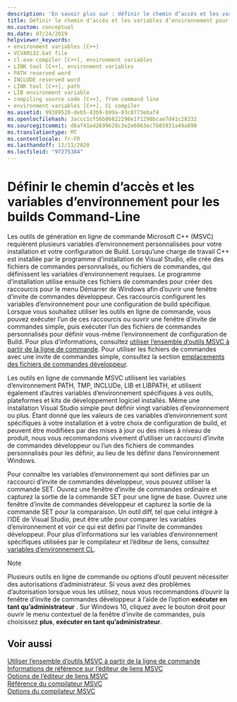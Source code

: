 ```yaml
---
description: 'En savoir plus sur : définir le chemin d’accès et les variables d’environnement pour les builds de Command-Line'
title: Définir le chemin d’accès et les variables d’environnement pour les builds Command-Line
ms.custom: conceptual
ms.date: 07/24/2019
helpviewer_keywords:
- environment variables [C++]
- VCVARS32.bat file
- cl.exe compiler [C++], environment variables
- LINK tool [C++], environment variables
- PATH reserved word
- INCLUDE reserved word
- LINK tool [C++], path
- LIB environment variable
- compiling source code [C++], from command line
- environment variables [C++], CL compiler
ms.assetid: 99389528-deb5-43b9-b99a-03c8773ebaf4
ms.openlocfilehash: 3accc1cf56b86822298e1f1298bcae7d41c28332
ms.sourcegitcommit: d6af41e42699628c3e2e6063ec7b03931a49a098
ms.translationtype: MT
ms.contentlocale: fr-FR
ms.lasthandoff: 12/11/2020
ms.locfileid: "97275384"
---
```

# <a name="set-the-path-and-environment-variables-for-command-line-builds"></a>Définir le chemin d’accès et les variables d’environnement pour les builds Command-Line

Les outils de génération en ligne de commande Microsoft C++ (MSVC) requièrent plusieurs variables d’environnement personnalisées pour votre installation et votre configuration de Build. Lorsqu’une charge de travail C++ est installée par le programme d’installation de Visual Studio, elle crée des fichiers de commandes personnalisés, ou fichiers de commandes, qui définissent les variables d’environnement requises. Le programme d’installation utilise ensuite ces fichiers de commandes pour créer des raccourcis pour le menu Démarrer de Windows afin d’ouvrir une fenêtre d’invite de commandes développeur. Ces raccourcis configurent les variables d’environnement pour une configuration de build spécifique. Lorsque vous souhaitez utiliser les outils en ligne de commande, vous pouvez exécuter l’un de ces raccourcis ou ouvrir une fenêtre d’invite de commandes simple, puis exécuter l’un des fichiers de commandes personnalisés pour définir vous-même l’environnement de configuration de Build. Pour plus d’informations, consultez [utiliser l’ensemble d’outils MSVC à partir de la ligne de commande](building-on-the-command-line.md). Pour utiliser les fichiers de commandes avec une invite de commandes simple, consultez la section [emplacements des fichiers de commandes développeur](building-on-the-command-line.md#developer_command_file_locations).

Les outils en ligne de commande MSVC utilisent les variables d’environnement PATH, TMP, INCLUDe, LIB et LIBPATH, et utilisent également d’autres variables d’environnement spécifiques à vos outils, plateformes et kits de développement logiciel installés. Même une installation Visual Studio simple peut définir vingt variables d’environnement ou plus. Étant donné que les valeurs de ces variables d’environnement sont spécifiques à votre installation et à votre choix de configuration de build, et peuvent être modifiées par des mises à jour ou des mises à niveau de produit, nous vous recommandons vivement d’utiliser un raccourci d’invite de commandes développeur ou l’un des fichiers de commandes personnalisés pour les définir, au lieu de les définir dans l’environnement Windows.

Pour connaître les variables d’environnement qui sont définies par un raccourci d’invite de commandes développeur, vous pouvez utiliser la commande SET. Ouvrez une fenêtre d’invite de commandes ordinaire et capturez la sortie de la commande SET pour une ligne de base. Ouvrez une fenêtre d’invite de commandes développeur et capturez la sortie de la commande SET pour la comparaison. Un outil diff, tel que celui intégré à l’IDE de Visual Studio, peut être utile pour comparer les variables d’environnement et voir ce qui est défini par l’invite de commandes développeur. Pour plus d’informations sur les variables d’environnement spécifiques utilisées par le compilateur et l’éditeur de liens, consultez [variables d’environnement CL](reference/cl-environment-variables.md).

> [!NOTE]
> Plusieurs outils en ligne de commande ou options d’outil peuvent nécessiter des autorisations d’administrateur. Si vous avez des problèmes d’autorisation lorsque vous les utilisez, nous vous recommandons d’ouvrir la fenêtre d’invite de commandes développeur à l’aide de l’option **exécuter en tant qu’administrateur** . Sur Windows 10, cliquez avec le bouton droit pour ouvrir le menu contextuel de la fenêtre d’invite de commandes, puis choisissez **plus**, **exécuter en tant qu’administrateur**.

## <a name="see-also"></a>Voir aussi

[Utiliser l’ensemble d’outils MSVC à partir de la ligne de commande](building-on-the-command-line.md)<br/>
[Informations de référence sur l’éditeur de liens MSVC](reference/linking.md)<br/>
[Options de l’éditeur de liens MSVC](reference/linker-options.md)<br/>
[Référence du compilateur MSVC](reference/compiling-a-c-cpp-program.md)<br/>
[Options du compilateur MSVC](reference/compiler-options.md)
